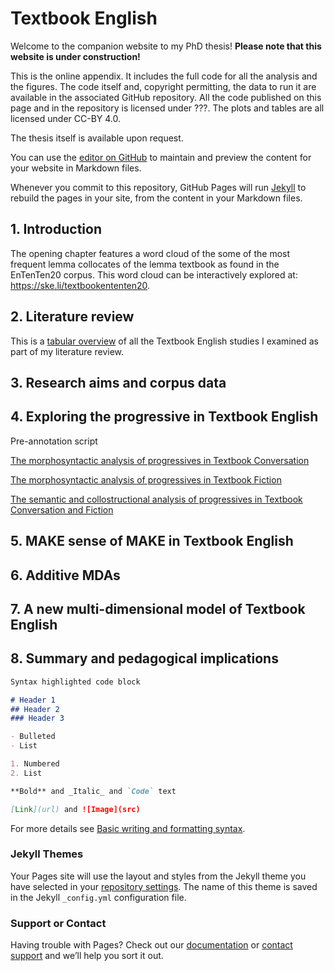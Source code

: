 # Textbook English

Welcome to the companion website to my PhD thesis! **Please note that this website is under construction!**

This is the online appendix. It includes the full code for all the analysis and the figures. The code itself and, copyright permitting, the data to run it are available in the associated GitHub repository. All the code published on this page and in the repository is licensed under ???. The plots and tables are all licensed under CC-BY 4.0.

The thesis itself is available upon request.

You can use the [editor on GitHub](https://github.com/elenlefoll/TextbookEnglish/edit/gh-pages/index.md) to maintain and preview the content for your website in Markdown files.

Whenever you commit to this repository, GitHub Pages will run [Jekyll](https://jekyllrb.com/) to rebuild the pages in your site, from the content in your Markdown files.

## 1. Introduction

The opening chapter features a word cloud of the some of the most frequent lemma collocates of the lemma textbook as found in the EnTenTen20 corpus. This word cloud can be interactively explored at: https://ske.li/textbookententen20. 

## 2. Literature review

This is a <a href="LitReviewTable.html" title="Literature review table" target="_blank" rel="noopener noreferrer">tabular overview</a> of all the Textbook English studies I examined as part of my literature review.

## 3. Research aims and corpus data

## 4. Exploring the progressive in Textbook English

Pre-annotation script

<a href="4_Prog_Conversation_Morphosyntactic_Analysis.html" title="Progressives in Textbook Conversation" target="_blank" rel="noopener noreferrer">The morphosyntactic analysis of progressives in Textbook Conversation</a>

<a href="4_Prog_Fiction_Morphosyntactic_Analysis.html" title="Progressives in Textbook Fiction" target="_blank" rel="noopener noreferrer">The morphosyntactic analysis of progressives in Textbook Fiction</a>

<a href="4_Prog_Semantic_Collostructional_Analysis.html" title="Semantic and collostructional analyses" target="_blank" rel="noopener noreferrer">The semantic and collostructional analysis of progressives in Textbook Conversation and Fiction</a>

## 5. MAKE sense of MAKE in Textbook English

## 6. Additive MDAs

## 7. A new multi-dimensional model of Textbook English

## 8. Summary and pedagogical implications

```markdown
Syntax highlighted code block

# Header 1
## Header 2
### Header 3

- Bulleted
- List

1. Numbered
2. List

**Bold** and _Italic_ and `Code` text

[Link](url) and ![Image](src)
```

For more details see [Basic writing and formatting syntax](https://docs.github.com/en/github/writing-on-github/getting-started-with-writing-and-formatting-on-github/basic-writing-and-formatting-syntax).

### Jekyll Themes

Your Pages site will use the layout and styles from the Jekyll theme you have selected in your [repository settings](https://github.com/elenlefoll/TextbookEnglish/settings/pages). The name of this theme is saved in the Jekyll `_config.yml` configuration file.

### Support or Contact

Having trouble with Pages? Check out our [documentation](https://docs.github.com/categories/github-pages-basics/) or [contact support](https://support.github.com/contact) and we’ll help you sort it out.
